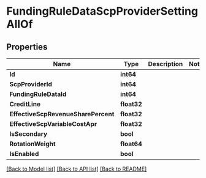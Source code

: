 # FundingRuleDataScpProviderSettingAllOf

## Properties

Name | Type | Description | Notes
------------ | ------------- | ------------- | -------------
**Id** | **int64** |  | 
**ScpProviderId** | **int64** |  | 
**FundingRuleDataId** | **int64** |  | 
**CreditLine** | **float32** |  | 
**EffectiveScpRevenueSharePercent** | **float32** |  | 
**EffectiveScpVariableCostApr** | **float32** |  | 
**IsSecondary** | **bool** |  | 
**RotationWeight** | **float64** |  | 
**IsEnabled** | **bool** |  | 

[[Back to Model list]](../README.md#documentation-for-models) [[Back to API list]](../README.md#documentation-for-api-endpoints) [[Back to README]](../README.md)


